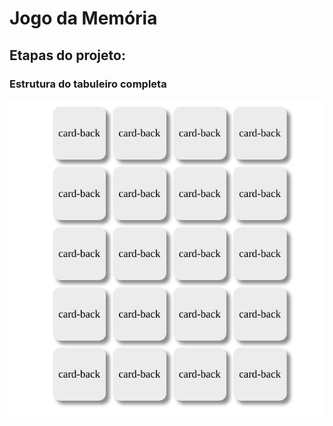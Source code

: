 # Jogo da Memória
## Etapas do projeto: 

### Estrutura do tabuleiro completa 
  ![image](public/images/estrutura-tabuleiro.png)

